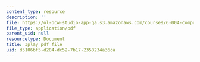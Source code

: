 ```yaml
---
content_type: resource
description: ''
file: https://ol-ocw-studio-app-qa.s3.amazonaws.com/courses/6-004-computation-structures-spring-2017/d5106bf5d204dc527b172358234a36ca_R0tFDXBZvKI.pdf
file_type: application/pdf
parent_uid: null
resourcetype: Document
title: 3play pdf file
uid: d5106bf5-d204-dc52-7b17-2358234a36ca
---
```


